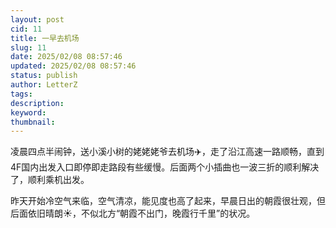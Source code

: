 ```yaml
---
layout: post
cid: 11
title: 一早去机场
slug: 11
date: 2025/02/08 08:57:46
updated: 2025/02/08 08:57:46
status: publish
author: LetterZ
tags: 
description: 
keyword: 
thumbnail: 
---
```



凌晨四点半闹钟，送小溪小树的姥姥姥爷去机场✈️，走了沿江高速一路顺畅，直到4F国内出发入口即停即走路段有些缓慢。后面两个小插曲也一波三折的顺利解决了，顺利乘机出发。

昨天开始冷空气来临，空气清凉，能见度也高了起来，早晨日出的朝霞很壮观，但后面依旧晴朗☀️，不似北方“朝霞不出门，晚霞行千里”的状况。